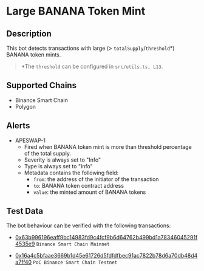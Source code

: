 # Large BANANA Token Mint

## Description

This bot detects transactions with large (> `totalSupply`/`threshold`\*) BANANA token mints.

> \*The `threshold` can be configured in `src/utils.ts, L13`.

## Supported Chains

- Binance Smart Chain
- Polygon

## Alerts

- APESWAP-1
  - Fired when BANANA token mint is more than threshold percentage of the total supply.
  - Severity is always set to "Info"
  - Type is always set to "Info"
  - Metadata contains the following field:
    - `from`: the address of the initiator of the transaction
    - `to`: BANANA token contract address
    - `value`: the minted amount of BANANA tokens

## Test Data

The bot behaviour can be verified with the following transactions:

- [0x63b996196eaff9bc14983fd9c4fcf9b6d64762b499bd1a78346045291f4535e9](https://www.bscscan.com/tx/0x63b996196eaff9bc14983fd9c4fcf9b6d64762b499bd1a78346045291f4535e9) `Binance Smart Chain Mainnet`

- [0x16a4c5bfaae3669b1d45e61726d5fdfdfbec91ac7822b78d6a70db48d4a7ff40](https://testnet.bscscan.com/tx/0x16a4c5bfaae3669b1d45e61726d5fdfdfbec91ac7822b78d6a70db48d4a7ff40) `PoC Binance Smart Chain Testnet`
